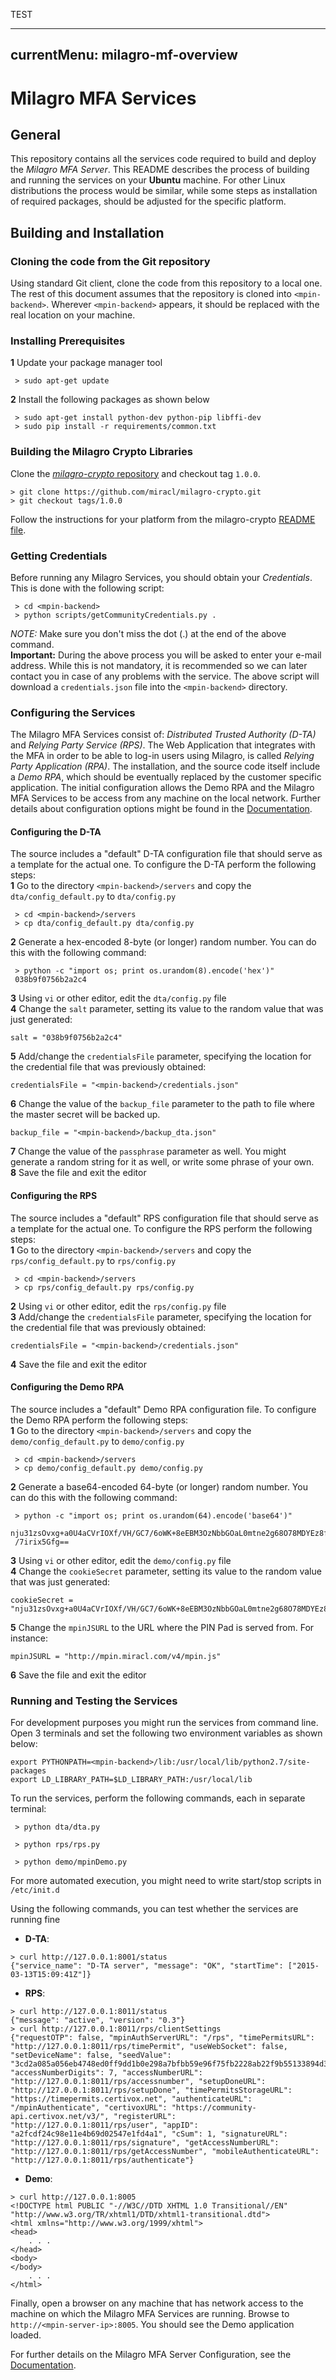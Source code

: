 TEST


---
currentMenu: milagro-mf-overview
---
<div id="generated-toc" class="generate_from_h2"></div>


# Milagro MFA Services

## General

This repository contains all the services code required to build and deploy the *Milagro MFA Server*.
This README describes the process of building and running the services on your **Ubuntu** machine.
For other Linux distributions the process would be similar, while some steps as installation of
required packages, should be adjusted for the specific platform.

## Building and Installation

### Cloning the code from the Git repository

Using standard Git client, clone the code from this repository to a local one.
The rest of this document assumes that the repository is cloned into `<mpin-backend>`.
Wherever `<mpin-backend>` appears, it should be replaced with the real location on your machine.

### Installing Prerequisites

**1** Update your package manager tool
```
 > sudo apt-get update
```
**2** Install the following packages as shown below
```
 > sudo apt-get install python-dev python-pip libffi-dev
 > sudo pip install -r requirements/common.txt
```

### Building the Milagro Crypto Libraries

Clone the [_milagro-crypto_ repository](https://github.com/miracl/milagro-crypto) and checkout tag `1.0.0`.
```
> git clone https://github.com/miracl/milagro-crypto.git
> git checkout tags/1.0.0
``` 
Follow the instructions for your platform from the milagro-crypto [README file](https://github.com/miracl/milagro-crypto/blob/master/README.md#build-instructions).

### Getting Credentials

Before running any Milagro Services, you should obtain your *Credentials*.
This is done with the following script:
```
 > cd <mpin-backend>
 > python scripts/getCommunityCredentials.py .
```
*NOTE:* Make sure you don't miss the dot (.) at the end of the above command.<br/>
**Important:** During the above process you will be asked to enter your e-mail address. While this is not mandatory, it is recommended so we can later contact you in case of any problems with the service.
The above script will download a `credentials.json` file into the `<mpin-backend>` directory.

### Configuring the Services

The Milagro MFA Services consist of: *Distributed Trusted Authority (D-TA)* and *Relying Party Service (RPS)*.
The Web Application that integrates with the MFA in order to be able to log-in users using Milagro, is called *Relying Party Application (RPA)*.
The installation, and the source code itself include a *Demo RPA*, which should be eventually replaced by the customer specific application.
The initial configuration allows the Demo RPA and the Milagro MFA Services to be access from any machine on the local network.
Further details about configuration options might be found in the [Documentation](http://docs.miracl.com/m-pin-core-configuration).

#### Configuring the D-TA

The source includes a "default" D-TA configuration file that should serve as a template for the actual one. To configure the D-TA perform the following steps:<br/>
**1** Go to the directory `<mpin-backend>/servers` and copy the `dta/config_default.py` to `dta/config.py`
```
 > cd <mpin-backend>/servers
 > cp dta/config_default.py dta/config.py
```
**2** Generate a hex-encoded 8-byte (or longer) random number. You can do this with the following command:
```
 > python -c "import os; print os.urandom(8).encode('hex')"
 038b9f0756b2a2c4
```
**3** Using `vi` or other editor, edit the `dta/config.py` file<br/>
**4** Change the `salt` parameter, setting its value to the random value that was just generated:
```
salt = "038b9f0756b2a2c4"
```
**5** Add/change the `credentialsFile` parameter, specifying the location for the credential file that was previously obtained:
```
credentialsFile = "<mpin-backend>/credentials.json"
```
**6** Change the value of the `backup_file` parameter to the path to file where the master secret will be backed up.<br/>
```
backup_file = "<mpin-backend>/backup_dta.json"
```
**7** Change the value of the `passphrase` parameter as well. You might generate a random string for it as well, or write some phrase of your own.<br/>
**8** Save the file and exit the editor

#### Configuring the RPS

The source includes a "default" RPS configuration file that should serve as a template for the actual one. To configure the RPS perform the following steps:<br/>
**1** Go to the directory `<mpin-backend>/servers` and copy the `rps/config_default.py` to `rps/config.py`
```
 > cd <mpin-backend>/servers
 > cp rps/config_default.py rps/config.py
```
**2** Using `vi` or other editor, edit the `rps/config.py` file<br/>
**3** Add/change the `credentialsFile` parameter, specifying the location for the credential file that was previously obtained:
```
credentialsFile = "<mpin-backend>/credentials.json"
```
**4** Save the file and exit the editor

#### Configuring the Demo RPA

The source includes a "default" Demo RPA configuration file. To configure the Demo RPA perform the following steps:<br/>
**1** Go to the directory `<mpin-backend>/servers` and copy the `demo/config_default.py` to `demo/config.py`
```
 > cd <mpin-backend>/servers
 > cp demo/config_default.py demo/config.py
```
**2** Generate a base64-encoded 64-byte (or longer) random number. You can do this with the following command:
```
 > python -c "import os; print os.urandom(64).encode('base64')"
 nju31zsOvxg+a0U4aCVrIOXf/VH/GC7/6oWK+8eEBM3OzNbbGOaL0mtne2g68O78MDYEz8fQz4MG
 /7irix5Gfg==
```
**3** Using `vi` or other editor, edit the `demo/config.py` file<br/>
**4** Change the `cookieSecret` parameter, setting its value to the random value that was just generated:
```
cookieSecret = "nju31zsOvxg+a0U4aCVrIOXf/VH/GC7/6oWK+8eEBM3OzNbbGOaL0mtne2g68O78MDYEz8fQz4MG/7irix5Gfg=="
```
**5** Change the `mpinJSURL` to the URL where the PIN Pad is served from. For instance:
```
mpinJSURL = "http://mpin.miracl.com/v4/mpin.js"
```
**6** Save the file and exit the editor

### Running and Testing the Services

For development purposes you might run the services from command line. Open 3 terminals and set the following two environment variables as shown below:
```
export PYTHONPATH=<mpin-backend>/lib:/usr/local/lib/python2.7/site-packages
export LD_LIBRARY_PATH=$LD_LIBRARY_PATH:/usr/local/lib
```
To run the services, perform the following commands, each in separate terminal:
```
 > python dta/dta.py
```
```
 > python rps/rps.py
```
```
 > python demo/mpinDemo.py
```
For more automated execution, you might need to write start/stop scripts in `/etc/init.d`

Using the following commands, you can test whether the services are running fine
- **D-TA**:
```
> curl http://127.0.0.1:8001/status
{"service_name": "D-TA server", "message": "OK", "startTime": ["2015-03-13T15:09:41Z"]}
```
- **RPS**:
```
> curl http://127.0.0.1:8011/status
{"message": "active", "version": "0.3"}
> curl http://127.0.0.1:8011/rps/clientSettings
{"requestOTP": false, "mpinAuthServerURL": "/rps", "timePermitsURL": "http://127.0.0.1:8011/rps/timePermit", "useWebSocket": false, "setDeviceName": false, "seedValue": "3cd2a085a056eb4748ed0ff9dd1b0e298a7bfbb59e96f75fb2228ab22f9b55133894d36edec166d5eb8c2941c0ddf16aea70f1fa392a41486c463c715e5b4a696c0bed2d264011852f23a33172a19636da27a5df90d49bcde5c8a36bb0c5cb1abe67345d", "accessNumberDigits": 7, "accessNumberURL": "http://127.0.0.1:8011/rps/accessnumber", "setupDoneURL": "http://127.0.0.1:8011/rps/setupDone", "timePermitsStorageURL": "https://timepermits.certivox.net", "authenticateURL": "/mpinAuthenticate", "certivoxURL": "https://community-api.certivox.net/v3/", "registerURL": "http://127.0.0.1:8011/rps/user", "appID": "a2fcdf24c98e11e4b69d02547e1fd4a1", "cSum": 1, "signatureURL": "http://127.0.0.1:8011/rps/signature", "getAccessNumberURL": "http://127.0.0.1:8011/rps/getAccessNumber", "mobileAuthenticateURL": "http://127.0.0.1:8011/rps/authenticate"}
```
- **Demo**:
```
> curl http://127.0.0.1:8005
<!DOCTYPE html PUBLIC "-//W3C//DTD XHTML 1.0 Transitional//EN" "http://www.w3.org/TR/xhtml1/DTD/xhtml1-transitional.dtd">
<html xmlns="http://www.w3.org/1999/xhtml">
<head>
	. . .
</head>
<body>
</body>
	. . .
</html>
```
Finally, open a browser on any machine that has network access to the machine on which the Milagro MFA Services are running. Browse to `http://<mpin-server-ip>:8005`.
You should see the Demo application loaded.

For further details on the Milagro MFA Server Configuration, see the [Documentation](http://docs.miracl.com/m-pin-core).